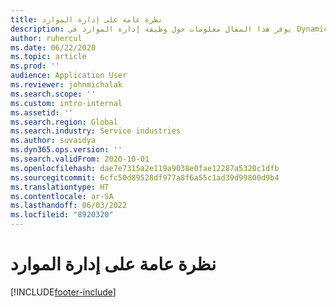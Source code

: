 ```yaml
---
title: نظرة عامة على إدارة الموارد
description: يوفر هذا المقال معلومات حول وظيفة إدارة الموارد في Dynamics 365 Project Operations.
author: ruhercul
ms.date: 06/22/2020
ms.topic: article
ms.prod: ''
audience: Application User
ms.reviewer: johnmichalak
ms.search.scope: ''
ms.custom: intro-internal
ms.assetid: ''
ms.search.region: Global
ms.search.industry: Service industries
ms.author: suvaidya
ms.dyn365.ops.version: ''
ms.search.validFrom: 2020-10-01
ms.openlocfilehash: dae7e7315a2e119a9038e0fae12287a5320c1dfb
ms.sourcegitcommit: 6cfc50d89528df977a8f6a55c1ad39d99800d9b4
ms.translationtype: HT
ms.contentlocale: ar-SA
ms.lasthandoff: 06/03/2022
ms.locfileid: "8920320"
---
```

# <a name="resource-management-overview"></a>نظرة عامة على إدارة الموارد


[!INCLUDE[footer-include](../includes/footer-banner.md)]